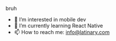 bruh

- 👀 I’m interested in mobile dev
- 🌱 I’m currently learning React Native
- 📫 How to reach me: info@latinary.com
